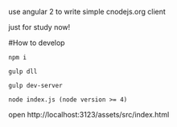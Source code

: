 use angular 2 to write simple cnodejs.org client

just for study now!

#How to develop

    npm i

    gulp dll
    
    gulp dev-server
    
    node index.js (node version >= 4)
    
open http://localhost:3123/assets/src/index.html